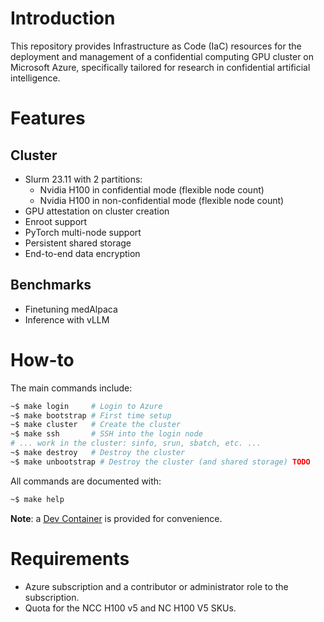 # Introduction

This repository provides Infrastructure as Code (IaC) resources for the deployment and management of a confidential computing GPU cluster on Microsoft Azure, specifically tailored for research in confidential artificial intelligence.

# Features

## Cluster

- Slurm 23.11 with 2 partitions:
  - Nvidia H100 in confidential mode (flexible node count)
  - Nvidia H100 in non-confidential mode (flexible node count)
- GPU attestation on cluster creation
- Enroot support
- PyTorch multi-node support
- Persistent shared storage
- End-to-end data encryption

## Benchmarks

- Finetuning medAlpaca
- Inference with vLLM

# How-to

The main commands include:

```sh
~$ make login     # Login to Azure
~$ make bootstrap # First time setup
~$ make cluster   # Create the cluster
~$ make ssh       # SSH into the login node
# ... work in the cluster: sinfo, srun, sbatch, etc. ...
~$ make destroy   # Destroy the cluster
~$ make unbootstrap # Destroy the cluster (and shared storage) TODO
```

All commands are documented with:

```sh
~$ make help
```

**Note**: a [Dev Container](.devcontainer) is provided for convenience.

# Requirements

- Azure subscription and a contributor or administrator role to the subscription.
- Quota for the NCC H100 v5 and NC H100 V5 SKUs.